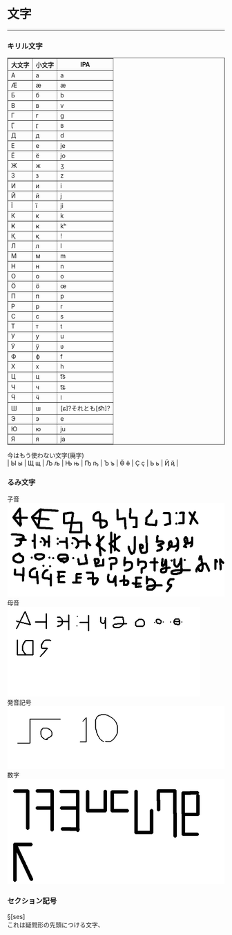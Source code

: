 # 文字
___
### キリル文字
<TABLE border>
	<TR>
		<TH>大文字</TH>
		<TH>小文字</TH>
		<TH>IPA</TH>
	</TR>
	<TR>
		<TD>А</TD>
		<TD>а</TD>
		<TD>a</TD>
	</TR>
	<TR>
		<TD>Ӕ</TD>
		<TD>ӕ</TD>
		<TD>æ</TD>
	</TR>
	<TR>
		<TD>Б</TD>
		<TD>б</TD>
		<TD>b</TD>
	</TR>
	<TR>
		<TD>В</TD>
		<TD>в</TD>
		<TD>v</TD>
	</TR>
	<TR>
		<TD>Г</TD>
		<TD>г</TD>
		<TD>g</TD>
	</TR>
	<TR>
		<TD>Ӷ</TD>
		<TD>ӷ</TD>
		<TD>ʙ</TD>
	</TR>
	<TR>
		<TD>Д</TD>
		<TD>д</TD>
		<TD>d</TD>
	</TR>
	<TR>
		<TD>Е</TD>
		<TD>е</TD>
		<TD>je</TD>
	</TR>
	<TR>
		<TD>Ё</TD>
		<TD>ё</TD>
		<TD>jo</TD>
	</TR>
	<TR>
		<TD>Ж</TD>
		<TD>ж</TD>
		<TD>ʒ</TD>
	</TR>
	<TR>
		<TD>З</TD>
		<TD>з</TD>
		<TD>z</TD>
	</TR>
	<TR>
		<TD>И</TD>
		<TD>и</TD>
		<TD>i</TD>
	</TR>
	<TR>
		<TD>Й</TD>
		<TD>й</TD>
		<TD>j</TD>
	</TR>
	<TR>
		<TD>Ї</TD>
		<TD>ї</TD>
		<TD>ji</TD>
	</TR>
	<TR>
		<TD>К</TD>
		<TD>к</TD>
		<TD>k</TD>
	</TR>
	<TR>
		<TD>Ҝ</TD>
		<TD>ҝ</TD>
		<TD>kʰ</TD>
	</TR>
	<TR>
		<TD>Қ</TD>
		<TD>қ</TD>
		<TD>ǃ</TD>
	</TR>
	<TR>
		<TD>Л</TD>
		<TD>л</TD>
		<TD>l</TD>
	</TR>
	<TR>
		<TD>М</TD>
		<TD>м</TD>
		<TD>m</TD>
	</TR>
	<TR>
		<TD>Н</TD>
		<TD>н</TD>
		<TD>n</TD>
	</TR>
	<TR>
		<TD>О</TD>
		<TD>о</TD>
		<TD>o</TD>
	</TR>
	<TR>
		<TD>Ӧ</TD>
		<TD>ӧ</TD>
		<TD>œ</TD>
	</TR>
	<TR>
		<TD>П</TD>
		<TD>п</TD>
		<TD>p</TD>
	</TR>
	<TR>
		<TD>Р</TD>
		<TD>р</TD>
		<TD>r</TD>
	</TR>
	<TR>
		<TD>С</TD>
		<TD>с</TD>
		<TD>s</TD>
	</TR>
	<TR>
		<TD>Т</TD>
		<TD>т</TD>
		<TD>t</TD>
	</TR>
	<TR>
		<TD>У</TD>
		<TD>у</TD>
		<TD>u</TD>
	</TR>
	<TR>
		<TD>Ӱ</TD>
		<TD>ӱ</TD>
		<TD>ʋ</TD>
	</TR>
	<TR>
		<TD>Ф</TD>
		<TD>ф</TD>
		<TD>f</TD>
	</TR>
	<TR>
		<TD>Х</TD>
		<TD>х</TD>
		<TD>h</TD>
	</TR>
	<TR>
		<TD>Ц</TD>
		<TD>ц</TD>
		<TD>t͡s</TD>
	</TR>
	<TR>
		<TD>Ч</TD>
		<TD>ч</TD>
		<TD>t͡ɕ</TD>
	</TR>
	<TR>
		<TD>Ӵ</TD>
		<TD>ӵ</TD>
		<TD>ǀ</TD>
	</TR>
	<TR>
		<TD>Ш</TD>
		<TD>ш</TD>
		<TD>[ɕ]?それとも[s͡h]?</TD>
	</TR>
	<TR>
		<TD>Э</TD>
		<TD>э</TD>
		<TD>e</TD>
	</TR>
	<TR>
		<TD>Ю</TD>
		<TD>ю</TD>
		<TD>ju</TD>
	</TR>
	<TR>
		<TD>Я</TD>
		<TD>я</TD>
		<TD>ja</TD>
	</TR>
</TABLE>

今はもう使わない文字(廃字)<BR>
| Ы ы | Щ щ | Љ љ | Њ њ | Ҧ ҧ | Ъ ъ | Ӫ ӫ | Ҫ ҫ | Ь ь | Ҋ ҋ |

### るみ文字
子音<BR>
![子音](./Asetts/rumimozi.png)<BR>
母音<BR>
![母音](./Asetts/oppaiboin.png)<BR>
発音記号<BR>
![発音記号](./Asetts/talk.png)<BR>
数字<BR>
![数字](./Asetts/rumisuuz.png)<BR>

### セクション記号
§[ses]<BR>
これは疑問形の先頭につける文字、